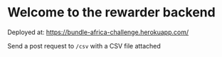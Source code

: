 # Welcome to the rewarder backend

Deployed at: https://bundle-africa-challenge.herokuapp.com/

Send a post request to `/csv` with a CSV file attached
